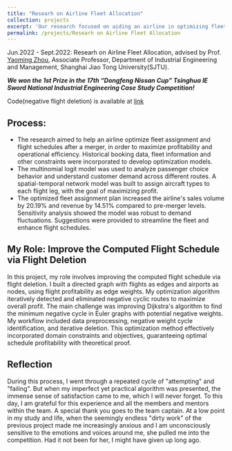 ```yaml
---
title: "Researh on Airline Fleet Allocation"
collection: projects
excerpt: 'Our research focused on aiding an airline in optimizing fleet assignment and flight schedules, ultimately winning the 1st Prize in the 17th "Dongfeng Nissan Cup" Tsinghua IE Sword National Industrial Engineering Case Study Competition.'
permalink: /projects/Researh on Airline Fleet Allocation
---
```


Jun.2022 - Sept.2022: Researh on Airline Fleet Allocation, advised by Prof. [Yaoming Zhou](https://me.sjtu.edu.cn/teacher_directory1/zhouyaoming.html), Associate Professor, Department of Industrial Engineering and Management, Shanghai Jiao Tong University(SJTU).

**_We won the 1st Prize in the 17th “Dongfeng Nissan Cup” Tsinghua IE Sword National Industrial Engineering Case Study Competition!_**

Code(negative flight deletion) is available at [link](https://github.com/Ytang520/Airline_Fleet_Allocation-for_unprofitable_flight_deletion)


## Process:
- The research aimed to help an airline optimize fleet assignment and flight schedules after a merger, in order to maximize profitability and operational efficiency. Historical booking data, fleet information and other constraints were incorporated to develop optimization models. 
- The multinomial logit model was used to analyze passenger choice behavior and understand customer demand across different routes. A spatial-temporal network model was built to assign aircraft types to each flight leg, with the goal of maximizing profit. 
- The optimized fleet assignment plan increased the airline's sales volume by 20.19% and revenue by 14.51% compared to pre-merger levels. Sensitivity analysis showed the model was robust to demand fluctuations. Suggestions were provided to streamline the fleet and enhance flight schedules.

## My Role: Improve the Computed Flight Schedule via Flight Deletion

In this project, my role involves improving the computed flight schedule via flight deletion. I built a directed graph with flights as edges and airports as nodes, using flight profitability as edge weights. My optimization algorithm iteratively detected and eliminated negative cyclic routes to maximize overall profit. The main challenge was improving Dijkstra's algorithm to find the minimum negative cycle in Euler graphs with potential negative weights. My workflow included data preprocessing, negative weight cycle identification, and iterative deletion. This optimization method effectively incorporated domain constraints and objectives, guaranteeing optimal schedule profitability with theoretical proof.


## Reflection

During this process, I went through a repeated cycle of "attempting" and "failing". But when my imperfect yet practical algorithm was presented, the immense sense of satisfaction came to me, which I will never forget. To this day, I am grateful for this experience and all the members and mentors within the team. A special thank you goes to the team captain. At a low point in my study and life, when the seemingly endless "dirty work" of the previous project made me increasingly anxious and I am unconsciously sensitive to the emotions and voices around me, she pulled me into the competition. Had it not been for her, I might have given up long ago.
